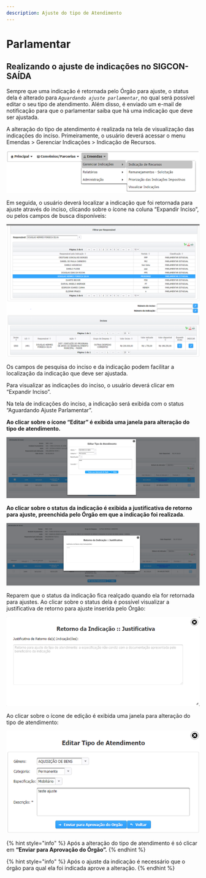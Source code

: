 ```yaml
---
description: Ajuste do tipo de Atendimento
---
```


# Parlamentar

## Realizando o ajuste de indicações no SIGCON-SAÍDA

Sempre que uma indicação é retornada pelo Órgão para ajuste, o status dela é alterado para _`Aguardando ajuste parlamentar`_, no qual será possível editar o seu tipo de atendimento. Além disso, é enviado um e-mail de notificação para que o parlamentar saiba que há uma indicação que deve ser ajustada.

A alteração do tipo de atendimento é realizada na tela de visualização das indicações do inciso. Primeiramente, o usuário deverá acessar o menu Emendas &gt; Gerenciar Indicações &gt; Indicação de Recursos.

![](../../.gitbook/assets/indicar_recursos.png)

Em seguida, o usuário deverá localizar a indicação que foi retornada para ajuste através do inciso, clicando sobre o ícone na coluna “Expandir Inciso”, ou pelos campos de busca disponíveis:

![](../../.gitbook/assets/1%20%2824%29.png)

Os campos de pesquisa do inciso e da indicação podem facilitar a localização da indicação que deve ser ajustada.

Para visualizar as indicações do inciso, o usuário deverá clicar em “Expandir Inciso”.

Na tela de indicações do inciso, a indicação será exibida com o status “Aguardando Ajuste Parlamentar”.

**Ao clicar sobre o ícone “Editar” é exibida uma janela para alteração do tipo de atendimento.**

![](../../.gitbook/assets/ajustar_tipo_atendimento.png)

**Ao clicar sobre o status da indicação é exibida a justificativa de retorno para ajuste, preenchida pelo Órgão em que a indicação foi realizada**.

![](../../.gitbook/assets/visualizar_justificativa_tipo.png)

Reparem que o status da indicação fica realçado quando ela for retornada para ajustes. Ao clicar sobre o status dela é possível visualizar a justificativa de retorno para ajuste inserida pelo Órgão:

![](../../.gitbook/assets/3%20%2817%29.png)

Ao clicar sobre o ícone de edição é exibida uma janela para alteração do tipo de atendimento:

![](../../.gitbook/assets/4%20%2812%29.png)



{% hint style="info" %}
Após a alteração do tipo de atendimento é só clicar em **“Enviar para Aprovação do Órgão”.**
{% endhint %}

{% hint style="info" %}
Após o ajuste da indicação é necessário que o órgão para qual ela foi indicada aprove a alteração.
{% endhint %}


